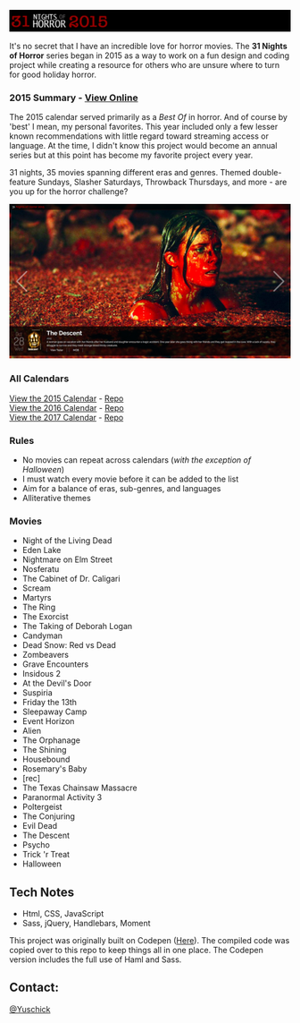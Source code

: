 [![31 Nights of Horror 2015](https://github.com/yuschick/31-Nights-of-Horror-2015/raw/master/header.jpg)](http://yuschick.github.io/31-Nights-of-Horror-2015/)

It's no secret that I have an incredible love for horror movies. The **31 Nights of Horror** series began in 2015 as a way to work on a fun design and coding project while creating a resource for others who are unsure where to turn for good holiday horror.

### 2015 Summary - [View Online](http://yuschick.github.io/31-Nights-of-Horror-2015/)
The 2015 calendar served primarily as a *Best Of* in horror. And of course by 'best' I mean, my personal favorites. This year included only a few lesser known recommendations with little regard toward streaming access or language. At the time, I didn't know this project would become an annual series but at this point has become my favorite project every year.

31 nights, 35 movies spanning different eras and genres. Themed double-feature Sundays, Slasher Saturdays, Throwback Thursdays, and more - are you up for the horror challenge?

[![31 Nights of Horror 2015](https://github.com/yuschick/31-Nights-of-Horror-2015/raw/master/screenshot.jpg)](http://yuschick.github.io/31-Nights-of-Horror-2015/)

### All Calendars
[View the 2015 Calendar](http://yuschick.github.io/31-Nights-of-Horror-2015/) - [Repo](https://github.com/yuschick/31-Nights-of-Horror-2015)  
[View the 2016 Calendar](http://www.danyuschick.com/31-nights-of-horror/) - [Repo](https://github.com/yuschick/31-Nights-of-Horror-2016)  
[View the 2017 Calendar](http://yuschick.github.io/31-Nights-of-Horror-2017/) - [Repo](https://github.com/yuschick/31-Nights-of-Horror-2017)  

### Rules
- No movies can repeat across calendars (*with the exception of Halloween*)
- I must watch every movie before it can be added to the list
- Aim for a balance of eras, sub-genres, and languages
- Alliterative themes

### Movies
- Night of the Living Dead
- Eden Lake
- Nightmare on Elm Street
- Nosferatu
- The Cabinet of Dr. Caligari
- Scream
- Martyrs
- The Ring
- The Exorcist
- The Taking of Deborah Logan
- Candyman
- Dead Snow: Red vs Dead
- Zombeavers
- Grave Encounters
- Insidous 2
- At the Devil's Door
- Suspiria
- Friday the 13th
- Sleepaway Camp
- Event Horizon
- Alien
- The Orphanage
- The Shining
- Housebound
- Rosemary's Baby
- [rec]
- The Texas Chainsaw Massacre
- Paranormal Activity 3
- Poltergeist
- The Conjuring
- Evil Dead
- The Descent
- Psycho
- Trick 'r Treat
- Halloween

## Tech Notes
- Html, CSS, JavaScript
- Sass, jQuery, Handlebars, Moment

This project was originally built on Codepen ([Here](https://codepen.io/Yuschick/full/VvPrVp)). The compiled code was copied over to this repo to keep things all in one place. The Codepen version includes the full use of Haml and Sass.

## Contact:
[@Yuschick](http://www.twitter.com/yuschick)
